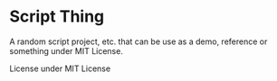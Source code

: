# Script Thing

A random script project, etc. that can be use as a demo, reference or something under MIT License.

License under MIT License